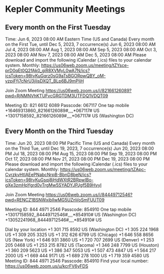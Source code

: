 # Kepler Community Meetings

## Every month on the First Tuesday
Time: Jun 6, 2023 08:00 AM Eastern Time (US and Canada)
        Every month on the First Tue, until Dec 5, 2023, 7 occurrence(s)
        Jun 6, 2023 08:00 AM
        Jul 4, 2023 08:00 AM
        Aug 1, 2023 08:00 AM
        Sep 5, 2023 08:00 AM
        Oct 3, 2023 08:00 AM
        Nov 7, 2023 08:00 AM
        Dec 5, 2023 08:00 AM
Please download and import the following iCalendar (.ics) files to your calendar system.
Monthly: https://us06web.zoom.us/meeting/tZYsce-prD0qEt0Q2fAk0_giR8XVMyL0wA7N/ics?icsToken=98tyKuGqrz0sG9aTsBGORpwQBY_oM-vzpiFfj7cNrU3jIisDXQT_BLp6BJ9mPIjH

Join Zoom Meeting
https://us06web.zoom.us/j/82166126089?pwd=RjNMNVhKTUFvcGRGTDM3UTFDQ1VDQT09

Meeting ID: 821 6612 6089
Passcode: 067117
One tap mobile
+16469313860,,82166126089#,,,,*067117# US
+13017158592,,82166126089#,,,,*067117# US (Washington DC)

## Every Month on the Third Tuesday
Time: Jun 20, 2023 08:00 PM Pacific Time (US and Canada)
        Every month on the Third Tue, until Dec 19, 2023, 7 occurrence(s)
        Jun 20, 2023 08:00 PM
        Jul 18, 2023 08:00 PM
        Aug 15, 2023 08:00 PM
        Sep 19, 2023 08:00 PM
        Oct 17, 2023 08:00 PM
        Nov 21, 2023 08:00 PM
        Dec 19, 2023 08:00 PM
Please download and import the following iCalendar (.ics) files to your calendar system.
Monthly: https://us06web.zoom.us/meeting/tZApc-CvrzkvHtIAEePNabcNrpB-BbnD8beN/ics?icsToken=98tyKuGsqj8jHdWXtR2BRpwIBo-gXe3zmHpYgrd0vTrgMw5SYADYJPJgf5B9HvyI

Join Zoom Meeting
https://us06web.zoom.us/j/84449712546?pwd=RENCZ1BSNWxibllwMG5UZnVoSmFUUT09

Meeting ID: 844 4971 2546
Passcode: 854910
One tap mobile
+13017158592,,84449712546#,,,,*854910# US (Washington DC)
+13052241968,,84449712546#,,,,*854910# US

Dial by your location
        +1 301 715 8592 US (Washington DC)
        +1 305 224 1968 US
        +1 309 205 3325 US
        +1 312 626 6799 US (Chicago)
        +1 646 558 8656 US (New York)
        +1 646 931 3860 US
        +1 720 707 2699 US (Denver)
        +1 253 205 0468 US
        +1 253 215 8782 US (Tacoma)
        +1 346 248 7799 US (Houston)
        +1 360 209 5623 US
        +1 386 347 5053 US
        +1 507 473 4847 US
        +1 564 217 2000 US
        +1 669 444 9171 US
        +1 689 278 1000 US
        +1 719 359 4580 US
Meeting ID: 844 4971 2546
Passcode: 854910
Find your local number: https://us06web.zoom.us/u/kcrFV6yFDS



